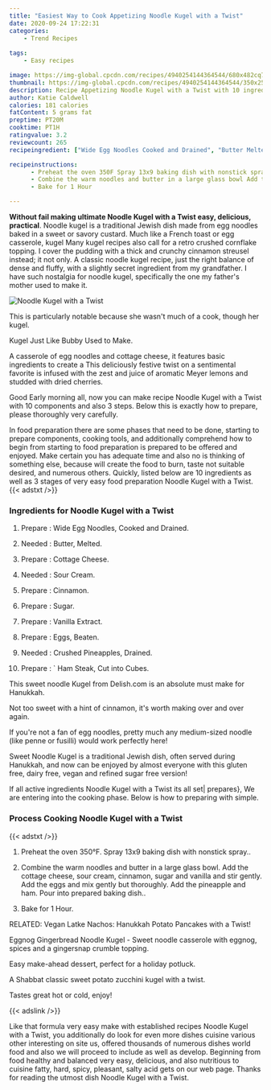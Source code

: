 ```yaml
---
title: "Easiest Way to Cook Appetizing Noodle Kugel with a Twist"
date: 2020-09-24 17:22:31
categories:
    - Trend Recipes
    
tags:
    - Easy recipes

image: https://img-global.cpcdn.com/recipes/4940254144364544/680x482cq70/noodle-kugel-with-a-twist-recipe-main-photo.jpg
thumbnail: https://img-global.cpcdn.com/recipes/4940254144364544/350x250cq70/noodle-kugel-with-a-twist-recipe-main-photo.jpg
description: Recipe Appetizing Noodle Kugel with a Twist with 10 ingredients and 3 stages of easy cooking.
author: Katie Caldwell
calories: 181 calories
fatContent: 5 grams fat
preptime: PT20M
cooktime: PT1H
ratingvalue: 3.2
reviewcount: 265
recipeingredient: ["Wide Egg Noodles Cooked and Drained", "Butter Melted", "Cottage Cheese", "Sour Cream", "Cinnamon", "Sugar", "Vanilla Extract", "Eggs Beaten", "Crushed Pineapples Drained", "   Ham Steak Cut into Cubes"]

recipeinstructions: 
      - Preheat the oven 350F Spray 13x9 baking dish with nonstick spray 
      - Combine the warm noodles and butter in a large glass bowl Add the cottage cheese sour cream cinnamon sugar and vanilla and stir gently Add the eggs and mix gently but thoroughly Add the pineapple and ham Pour into prepared baking dish 
      - Bake for 1 Hour

---
```




**Without fail making ultimate Noodle Kugel with a Twist easy, delicious, practical**. Noodle kugel is a traditional Jewish dish made from egg noodles baked in a sweet or savory custard. Much like a French toast or egg casserole, kugel Many kugel recipes also call for a retro crushed cornflake topping. I cover the pudding with a thick and crunchy cinnamon streusel instead; it not only. A classic noodle kugel recipe, just the right balance of dense and fluffy, with a slightly secret ingredient from my grandfather. I have such nostalgia for noodle kugel, specifically the one my father&#39;s mother used to make it.


![Noodle Kugel with a Twist](https://img-global.cpcdn.com/recipes/4940254144364544/680x482cq70/noodle-kugel-with-a-twist-recipe-main-photo.jpg "Noodle Kugel with a Twist")



This is particularly notable because she wasn&#39;t much of a cook, though her kugel.

Kugel Just Like Bubby Used to Make.

A casserole of egg noodles and cottage cheese, it features basic ingredients to create a This deliciously festive twist on a sentimental favorite is infused with the zest and juice of aromatic Meyer lemons and studded with dried cherries.


Good Early morning all, now you can make recipe Noodle Kugel with a Twist with 10 components and also 3 steps. Below this is exactly how to prepare, please thoroughly very carefully.

In food preparation there are some phases that need to be done, starting to prepare components, cooking tools, and additionally comprehend how to begin from starting to food preparation is prepared to be offered and enjoyed. Make certain you has adequate time and also no is thinking of something else, because will create the food to burn, taste not suitable desired, and numerous others. Quickly, listed below are 10 ingredients as well as 3 stages of very easy food preparation Noodle Kugel with a Twist.
{{< adstxt />}}

### Ingredients for Noodle Kugel with a Twist


1. Prepare  : Wide Egg Noodles, Cooked and Drained.

1. Needed  : Butter, Melted.

1. Prepare  : Cottage Cheese.

1. Needed  : Sour Cream.

1. Prepare  : Cinnamon.

1. Prepare  : Sugar.

1. Prepare  : Vanilla Extract.

1. Prepare  : Eggs, Beaten.

1. Needed  : Crushed Pineapples, Drained.

1. Prepare  : `   Ham Steak, Cut into Cubes.


This sweet noodle Kugel from Delish.com is an absolute must make for Hanukkah.

Not too sweet with a hint of cinnamon, it&#39;s worth making over and over again.

If you&#39;re not a fan of egg noodles, pretty much any medium-sized noodle (like penne or fusilli) would work perfectly here!

Sweet Noodle Kugel is a traditional Jewish dish, often served during Hanukkah, and now can be enjoyed by almost everyone with this gluten free, dairy free, vegan and refined sugar free version!


If all active ingredients Noodle Kugel with a Twist its all set| prepares}, We are entering into the cooking phase. Below is how to preparing with simple.

### Process Cooking Noodle Kugel with a Twist

{{< adstxt />}}


1. Preheat the oven 350°F. Spray 13x9 baking dish with nonstick spray..



1. Combine the warm noodles and butter in a large glass bowl. Add the cottage cheese, sour cream, cinnamon, sugar and vanilla and stir gently. Add the eggs and mix gently but thoroughly. Add the pineapple and ham. Pour into prepared baking dish..



1. Bake for 1 Hour.




RELATED: Vegan Latke Nachos: Hanukkah Potato Pancakes with a Twist!

Eggnog Gingerbread Noodle Kugel - Sweet noodle casserole with eggnog, spices and a gingersnap crumble topping.

Easy make-ahead dessert, perfect for a holiday potluck.

A Shabbat classic sweet potato zucchini kugel with a twist.

Tastes great hot or cold, enjoy!


{{< adslink />}}

Like that formula very easy make with established recipes Noodle Kugel with a Twist, you additionally do look for even more dishes cuisine various other interesting on site us, offered thousands of numerous dishes world food and also we will proceed to include as well as develop. Beginning from food healthy and balanced very easy, delicious, and also nutritious to cuisine fatty, hard, spicy, pleasant, salty acid gets on our web page. Thanks for reading the utmost dish Noodle Kugel with a Twist.
